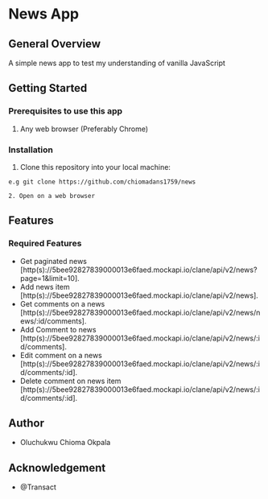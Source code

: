 # News App
## General Overview
A simple news app to test my understanding of vanilla JavaScript
 
## Getting Started

### Prerequisites to use this app
1. Any web browser (Preferably Chrome)
 

### Installation
1. Clone this repository into your local machine:

```
e.g git clone https://github.com/chiomadans1759/news 

2. Open on a web browser 
``` 

 
## Features

 ### Required Features
- Get paginated news [http(s)://5bee92827839000013e6faed.mockapi.io/clane/api/v2/news?page=1&limit=10].
- Add news item [http(s)://5bee92827839000013e6faed.mockapi.io/clane/api/v2/news].
- Get comments on a news [http(s)://5bee92827839000013e6faed.mockapi.io/clane/api/v2/news/news/:id/comments].
- Add Comment to news [http(s)://5bee92827839000013e6faed.mockapi.io/clane/api/v2/news/:id/comments].
- Edit comment on a news [http(s)://5bee92827839000013e6faed.mockapi.io/clane/api/v2/news/:id/comments/:id].
- Delete comment on news item [http(s)://5bee92827839000013e6faed.mockapi.io/clane/api/v2/news/:id/comments/:id].

## Author

- Oluchukwu Chioma Okpala
 
## Acknowledgement

- @Transact

